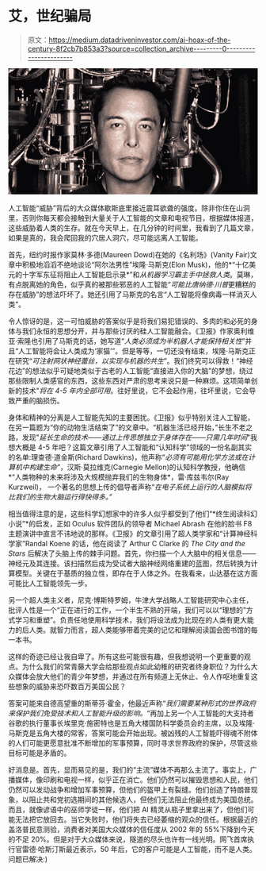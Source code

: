 # 艾，世纪骗局

> 原文：<https://medium.datadriveninvestor.com/ai-hoax-of-the-century-8f2cb7b853a3?source=collection_archive---------0----------------------->

![](img/f3f3960dd4f9bc2361c4f99f00ed2e5e.png)

人工智能“威胁”背后的大众媒体歇斯底里接近震耳欲聋的强度。除非你住在山洞里，否则你每天都会接触到大量关于人工智能的文章和电视节目，根据媒体报道，这些威胁着人类的生存。就在今天早上，在几分钟的时间里，我看到了几篇文章，如果是真的，我会爬回我的穴居人洞穴，尽可能远离人工智能。

首先，纽约时报作家莫林·多德(Maureen Dowd)在她的《名利场》(Vanity Fair)文章中积极地滔滔不绝地谈论“阿尔法男性”埃隆·马斯克(Elon Musk)，他的*“十亿美元的十字军东征将阻止人工智能启示录*”和*从机器学习霸主手中拯救人类*。莫琳，有点脱离她的角色，似乎真的被那些邪恶的人工智能“*可能比唐纳德·川普*更糟糕的存在威胁”的想法吓坏了。她还引用了马斯克的名言“人工智能将像病毒一样消灭人类”。

令人惊讶的是，这一可怕威胁的答案似乎是将我们易犯错误的、多肉的和必死的身体与我们永恒的思想分开，并与那些讨厌的硅人工智能融合。《卫报》作家奥利维亚·索隆也引用了马斯克的话，她写道“*人类必须成为半机器人才能保持相关性*”并且“人工智能将会让人类成为‘家猫’”。但是等等，一切还没有结束，埃隆·马斯克正在研究“*可注射网状神经蕾丝，以实现与机器的共生*”。我们终究可以得救！“神经花边”的想法似乎可疑地类似于古老的人工智能“直接进入你的大脑”的梦想，绕过那些限制人类感官的东西，这些东西对严肃的思考来说只是一种麻烦。这项简单创新的技术"*将在 4-5 年内全部可用*。往好里说，它不会起作用，往坏里说，它会导致严重的脑损伤。

身体和精神的分离是人工智能先知的主要困扰。《卫报》似乎特别关注人工智能，在另一篇题为“你的动物生活结束了”的文章中。“机器生活已经开始，”长生不老之路，发现"*延长生命的技术——通过上传思想独立于身体存在——只需几年时间*"我想大概是 4-5 年吧？这篇文章引用了人工智能和“认知科学”领域的一份名副其实的名单:理查德·道金斯(Richard Dawkins)，他声称“*必须有可能用化学方法或在计算机中构建生命”*，汉斯·莫拉维克(Carnegie Mellon)的认知科学教授，他确信*“人类物种的未来将涉及大规模抛弃我们的生物身体*，雷·库兹韦尔(Ray Kurzweil)， 一个著名的思想上传的倡导者声称“*在电子系统上运行的人脑模拟将比我们的生物大脑运行得快得多。”*

相当值得注意的是，这些科学幻想家中的许多人似乎都受到了他们“*终生阅读科幻小说”*的启发，正如 Oculus 软件团队的领导者 Michael Abrash 在他的脸书 F8 主题演讲中直言不讳地说的那样。《卫报》的文章引用了超人类学家和“计算神经科学家”Randal Koene 的话，他在阅读了 Arthur C Clarke 的 *The City and the Stars* 后解决了头脑上传的棘手问题。首先，你扫描一个人大脑中的相关信息——神经元及其连接。该扫描然后成为受试者大脑神经网络重建的蓝图，然后转换为计算模型。关键在于基质的独立性，即存在于人体之外。在我看来，山达基在这方面可能比人工智能领先一步。

另一个超人类主义者，尼克·博斯特罗姆，牛津大学战略人工智能研究中心主任，批评人性是一个“正在进行的工作，一个半生不熟的开端，我们可以以“理想的”方式学习和重塑”。负责任地使用科学技术，我们将设法成为比现在的人类有更大能力的后人类。就智力而言，超人类能够带着完美的记忆和理解阅读国会图书馆的每一本书。

这样的奇迹已经让我自卑了。所有这些可能很有趣，但我想说明一个更重要的观点。为什么我们的常青藤大学会给那些观点如此幼稚的研究者终身职位？为什么大众媒体会放大他们的青少年梦想，并通过在所有频道上无休止、令人作呕地重复这些想象的威胁来恐吓数百万美国公民？

答案可能来自德高望重的斯蒂芬·霍金，他最近声称“*我们需要某种形式的世界政府来保护我们免受技术和人工智能升级的影响。*“再加上另一个人工智能的大支持者谷歌的执行董事长埃里克·施密特也是五角大楼国防科学委员会的主席，以及埃隆·马斯克是五角大楼的常客，答案可能会开始出现。被凶残的人工智能吓得魂不附体的人们可能更愿意批准不断增加的军事预算，同时寻求世界政府的保护，尽管这些目标可能是矛盾的。

好消息是。首先，显而易见的是，我们的“主流”媒体不再那么主流了。事实上，广播媒体，像印刷和电视一样，似乎正在消亡。他们仍然可以摧毁思想和人民，他们仍然可以发动战争和增加军事预算，但他们的盔甲上有裂缝。他们创造了特朗普现象，以阻止共和党初选期间的其他候选人，但他们无法阻止他最终成为美国总统。而且，就像谚语中的巫师学徒一样，他们把 AI 精灵从瓶子里拿出来了，但他们可能无法把它放回去。当它失败时，他们将失去已经萎缩的观众的信任。根据最近的盖洛普民意测验，消费者对美国大众媒体的信任度从 2002 年的 55%下降到今天的不足 20%。但是对于大众媒体来说，隧道的尽头也许有一线光明。网飞首席执行官雷德·哈斯汀斯最近表示，50 年后，它的客户可能是人工智能，而不是人类。问题已解决:)